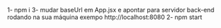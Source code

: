 1- npm i
3- mudar baseUrl em App.jsx e apontar para servidor back-end rodando na sua máquina exempo http://localhost:8080
2- npm start
